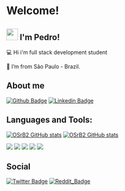 # Welcome!

 

## <img src="https://github.com/TheDudeThatCode/TheDudeThatCode/blob/master/Assets/Hi.gif?" width="30"> I'm Pedro! 

 

:computer: Hi i'm full stack development student

:house_with_garden: I’m from São Paulo - Brazil.

## About me

[![Github Badge](https://img.shields.io/badge/GitHub-100000?style=for-the-badge&logo=github&logoColor=white&link=https://github.com/OSrB2)](https://github.com/OSrB2)
[![Linkedin Badge](https://img.shields.io/badge/LinkedIn-0077B5?style=for-the-badge&logo=linkedin&logoColor=white&link=https://https://www.linkedin.com/in/pedro-oliveira-600399226/)](https://www.linkedin.com/in/pedro-oliveira-600399226/)

## Languages and Tools:
[![OSrB2 GitHub stats](https://github-readme-stats.vercel.app/api?username=OSrB2&theme=blue-green)](https://github.com/NOMEGIT/github-readme-stats)
[![OSrB2 GitHub stats](https://github-readme-stats.vercel.app/api/top-langs/?username=OSrB2&theme=blue-green)](https://github.com/NOMEGIT/github-readme-stats)

<code><img heigth="20" src="https://img.shields.io/badge/HTML5-E34F26?style=for-the-badge&logo=html5&logoColor=white"></code>
<code><img heigth="20" src="https://img.shields.io/badge/CSS3-1572B6?style=for-the-badge&logo=css3&logoColor=white"></code> 
<code><img heigth="20" src="https://img.shields.io/badge/JavaScript-323330?style=for-the-badge&logo=javascript&logoColor=F7DF1E"></code>
<code><img heigth="20" src="https://img.shields.io/badge/Node.js-339933?style=for-the-badge&logo=nodedotjs&logoColor=white"></code>
<code><img heigth="20" src="https://img.shields.io/badge/Python-FFD43B?style=for-the-badge&logo=python&logoColor=blue"></code> 

## Social
[![Twitter Badge](https://img.shields.io/badge/Twitter-1DA1F2?style=for-the-badge&logo=twitter&logoColor=white&link=https://twitter.com/pr_B2)](https://twitter.com/pr_B2)
[![Reddit_Badge](https://img.shields.io/badge/Reddit-FF4500?style=for-the-badge&logo=reddit&logoColor=white&link=https://www.reddit.com/user/OSrB2)](https://www.reddit.com/user/OSrB2)
